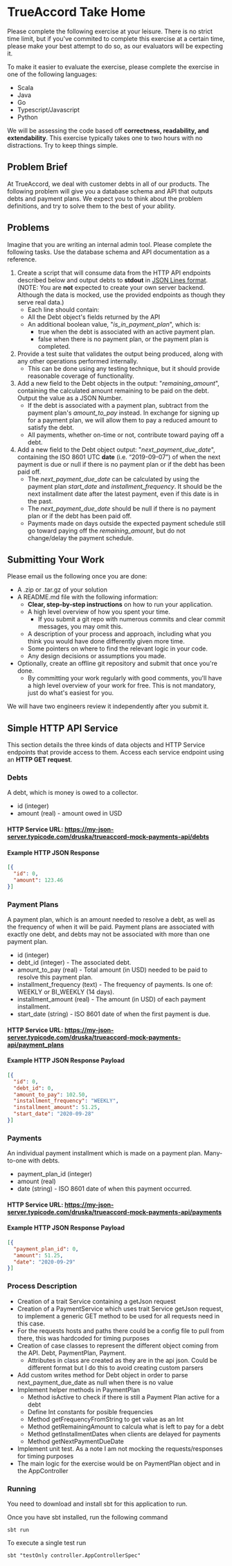 # TrueAccord Take Home

Please complete the following exercise at your leisure. There is no strict time limit, but if you've commited to complete this exercise at a certain time, please make your best attempt to do so, as our evaluators will be expecting it. 

To make it easier to evaluate the exercise, please complete the exercise in one of the following languages:

- Scala
- Java
- Go
- Typescript/Javascript
- Python

We will be assessing the code based off **correctness, readability, and extendability**. This exercise typically takes one to two hours with no distractions. Try to keep things simple.

## Problem Brief

At TrueAccord, we deal with customer debts in all of our products. The following problem will give you a database schema and API that outputs debts and payment plans. We expect you to think about the problem definitions, and try to solve them to the best of your ability.

## Problems

Imagine that you are writing an internal admin tool. Please complete the following tasks. Use the database schema and API documentation as a reference.

1.  Create a script that will consume data from the HTTP API endpoints described below and output debts to **stdout** in [JSON Lines format](https://jsonlines.org/). (NOTE: You are **not** expected to create your own server backend. Although the data is mocked, use the provided endpoints as though they serve real data.)
    - Each line should contain:
    - All the Debt object's fields returned by the API
    - An additional boolean value, "*is_in_payment_plan*", which is: 
      - true when the debt is associated with an active payment plan. 
      - false when there is no payment plan, or the payment plan is completed.
2. Provide a test suite that validates the output being produced, along with any other operations performed internally.
    - This can be done using any testing technique, but it should provide reasonable coverage of functionality.
3. Add a new field to the Debt objects in the output: "*remaining_amount*", containing the calculated amount remaining to be paid on the debt. Output the value as a JSON Number.
    - If the debt is associated with a payment plan, subtract from the payment plan's *amount_to_pay* instead. In exchange for signing up for a payment plan, we will allow them to pay a reduced amount to satisfy the debt.
    - All payments, whether on-time or not, contribute toward paying off a debt. 
4. Add a new field to the Debt object output: "*next_payment_due_date*", containing the ISO 8601 UTC **date** (i.e. “2019-09-07”) of when the next payment is due or null if there is no payment plan or if the debt has been paid off.
    - The *next_payment_due_date* can be calculated by using the payment plan *start_date* and *installment_frequency*. It should be the next installment date after the latest payment, even if this date is in the past.
    - The *next_payment_due_date* should be null if there is no payment plan or if the debt has been paid off.
    - Payments made on days outside the expected payment schedule still go toward paying off the *remaining_amount*, but do not change/delay the payment schedule.
## Submitting Your Work

Please email us the following once you are done:

- A .zip or .tar.gz of your solution
- A README.md file with the following information:
  - **Clear, step-by-step instructions** on how to run your application.
  - A high level overview of how you spent your time.
    - If you submit a git repo with numerous commits and clear commit messages, you may omit this.
  - A description of your process and approach, including what you think you would have done differently given more time.
  - Some pointers on where to find the relevant logic in your code. 
  - Any design decisions or assumptions you made. 
- Optionally, create an offline git repository and submit that once you're done.
    - By committing your work regularly with good comments, you'll have a high level overview of your work for free. This is not mandatory, just do what's easiest for you.

We will have two engineers review it independently after you submit it. 

## Simple HTTP API Service

This section details the three kinds of data objects and HTTP Service endpoints that provide access to them. Access each service endpoint using an **HTTP GET request**.

### Debts

A debt, which is money is owed to a collector.

* id (integer)
* amount (real) - amount owed in USD

#### HTTP Service URL: https://my-json-server.typicode.com/druska/trueaccord-mock-payments-api/debts

#### Example HTTP JSON Response

```json
[{
  "id": 0,
  "amount": 123.46
}]
```

### Payment Plans

A payment plan, which is an amount needed to resolve a debt, as well as the frequency of when it will be paid. Payment plans are associated with exactly one debt, and debts may not be associated with more than one payment plan.


* id (integer)
* debt_id (integer) - The associated debt.
* amount_to_pay (real) - Total amount (in USD) needed to be paid to resolve this payment plan. 
* installment_frequency (text) - The frequency of payments. Is one of: WEEKLY or BI_WEEKLY (14 days).
* installment_amount (real) - The amount (in USD) of each payment installment.
* start_date (string) - ISO 8601 date of when the first payment is due.

#### HTTP Service URL: https://my-json-server.typicode.com/druska/trueaccord-mock-payments-api/payment_plans

#### Example HTTP JSON Response Payload

```json
[{
  "id": 0,
  "debt_id": 0,
  "amount_to_pay": 102.50,
  "installment_frequency": "WEEKLY", 
  "installment_amount": 51.25,
  "start_date": "2020-09-28"
}]
```

### Payments

An individual payment installment which is made on a payment plan. Many-to-one with debts.

* payment_plan_id (integer)
* amount (real)
* date (string) - ISO 8601 date of when this payment occurred.

#### HTTP Service URL: https://my-json-server.typicode.com/druska/trueaccord-mock-payments-api/payments

#### Example HTTP JSON Response Payload

```json
[{
  "payment_plan_id": 0,
  "amount": 51.25,
  "date": "2020-09-29"
}]
```

### Process Description
 * Creation of a trait Service containing a getJson request
 * Creation of a PaymentService which uses trait Service getJson request, to implement a generic GET method to be used for all requests need in this case.
 * For the requests hosts and paths there could be a config file to pull from there, this was hardcoded for timing purposes
 * Creation of case classes to represent the different object coming from the API. Debt, PaymentPlan, Payment.
     - Attributes in class are created as they are in the api json. Could be different format but I do this to avoid creating custom parsers
 * Add custom writes method for Debt object in order to parse next_payment_due_date as null when there is no value
 * Implement helper methods in PaymentPlan
     - Method isActive to check if there is still a Payment Plan active for a debt
     - Define Int constants for posible frequencies
     - Method getFrequencyFromString to get value as an Int
     - Method getRemainingAmount to calcula what is left to pay for a debt
     - Method getInstallmentDates when clients are delayed for payments
     - Method getNextPaymentDueDate
 * Implement unit test. As a note I am not mocking the requests/responses for timing purposes
 * The main logic for the exercise would be on PaymentPlan object and in the AppController 

### Running

You need to download and install sbt for this application to run.

Once you have sbt installed, run the following command

```
sbt run
```

To execute a single test run
```
sbt "testOnly controller.AppControllerSpec"
```